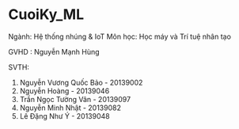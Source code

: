 # CuoiKy_ML

Ngành: Hệ thống nhúng & IoT
Môn học: Học máy và Trí tuệ nhân tạo

GVHD : Nguyễn Mạnh Hùng

SVTH:  
1. Nguyễn Vương Quốc Bảo - 20139002
2. Nguyễn Hoàng - 20139046
3. Trần Ngọc Tường Vân - 20139097
4. Nguyễn Minh Nhật - 20139082
5. Lê Đặng Như Ý - 20139048

